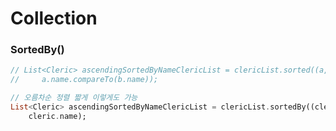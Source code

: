 

# Collection



### SortedBy()

```dart
// List<Cleric> ascendingSortedByNameClericList = clericList.sorted((a, b) => 
//     a.name.compareTo(b.name));

// 오름차순 정렬 짧게 이렇게도 가능
List<Cleric> ascendingSortedByNameClericList = clericList.sortedBy((cleric) => 
    cleric.name);
```

